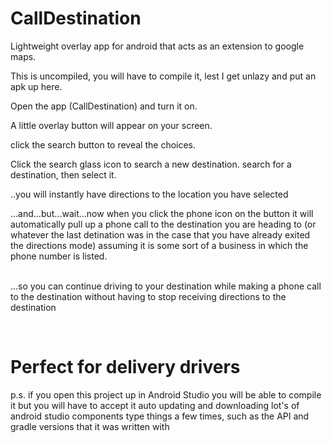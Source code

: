 # CallDestination
Lightweight overlay app for android that acts as an extension to google maps.

This is uncompiled, you will have to compile it, lest I get unlazy and put an apk up here.

Open the app (CallDestination) and turn it on.

A little overlay button will appear on your screen.

click the search button to reveal the choices.  

Click the search glass icon to search a new destination. search for a destination, then select it.

..you will instantly have directions to the location you have selected

...and...but...wait...now when you click the phone icon on the button it will automatically pull up a phone call to the destination you are heading to (or whatever the last detination was in the case that you have already exited the directions mode) assuming it is some sort of a business in which the phone number is listed.

<br>...so you can continue driving to your destination while making a phone call to the destination without having to stop receiving directions to the destination

<br><h1> Perfect for delivery drivers</h1>

p.s. if you open this project up in Android Studio you will be able to compile it but you will have to accept it auto updating and downloading lot's of android studio components type things a few times, such as the API and gradle versions that it was written with
